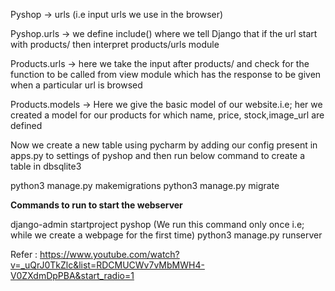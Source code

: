 
Pyshop -> urls (i.e input urls we use in the browser)

Pyshop.urls -> we define include() where we tell Django that if the url start with products/ then interpret products/urls module

Products.urls -> here we take the input after products/ and check for the function to be called from view module which has the response to be given when a particular url is browsed

Products.models -> Here we give the basic model of our website.i.e; her we created a model for our products for which name, price, stock,image_url are defined


Now we create a new table using pycharm by adding our config present in apps.py to settings of pyshop and then run below command to create a table in dbsqlite3 


python3 manage.py makemigrations
python3 manage.py migrate



**Commands to run to start the webserver**

django-admin startproject pyshop (We run this command only once i.e; while we create a webpage for the first time)
python3 manage.py runserver

Refer : https://www.youtube.com/watch?v=_uQrJ0TkZlc&list=RDCMUCWv7vMbMWH4-V0ZXdmDpPBA&start_radio=1
